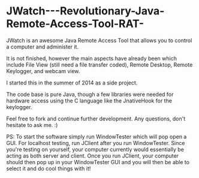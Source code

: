 JWatch---Revolutionary-Java-Remote-Access-Tool-RAT-
===================================================

JWatch is an awesome Java Remote Access Tool that allows you to control a computer and administer it. 

It is not finished, however the main aspects have already been which include File View (still need a file transfer coded), Remote Desktop, Remote Keylogger, and webcam view.

I started this in the summer of 2014 as a side project.

The code base is pure Java, though a few libraries were needed for hardware access using the C language like the JnativeHook for the keylogger.

Feel free to fork and continue further development. Any questions, don't hesitate to ask me. :)

PS: To start the software simply run WindowTester which will pop open a GUI. For localhost testing, run JClient after you run WindowTester. Since you're testing on yourself, your computer currently would essentially be acting as both server and client. Once you run JClient, your computer should then pop up in your WindowTester GUI and you will then be able to select it and do cool things with it!
